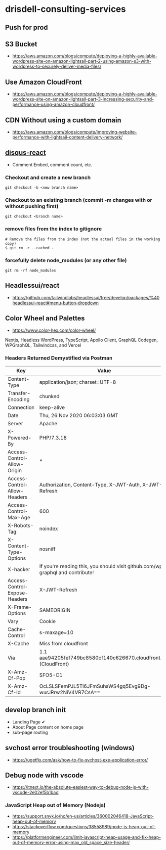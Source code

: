 # drisdell-consulting-services

## Push for prod

## S3 Bucket

- https://aws.amazon.com/blogs/compute/deploying-a-highly-available-wordpress-site-on-amazon-lightsail-part-2-using-amazon-s3-with-wordpress-to-securely-deliver-media-files/

## Use Amazon CloudFront

- https://aws.amazon.com/blogs/compute/deploying-a-highly-available-wordpress-site-on-amazon-lightsail-part-3-increasing-security-and-performance-using-amazon-cloudfront/

## CDN Without using a custom domain

- https://aws.amazon.com/blogs/compute/improving-website-performance-with-lightsail-content-delivery-network/

## [disqus-react](https://github.com/disqus/disqus-react)

- Comment Embed, comment count, etc.

### Checkout and create a new branch

```git
git checkout -b <new branch name>
```

### Checkout to an existing branch (commit -m changes with or without pushing first)

```git
git checkout <branch name>
```

### remove files from the index to gitignore

```git
# Remove the files from the index (not the actual files in the working copy)
$ git rm -r --cached .
```

### forcefully delete node_modules (or any other file)

```git
git rm -rf node_modules
```

## Headlessui/react

- https://github.com/tailwindlabs/headlessui/tree/develop/packages/%40headlessui-react#menu-button-dropdown

## Color Wheel and Palettes

- https://www.color-hex.com/color-wheel/

Nextjs, Headless WordPress, TypeScript, Apollo Client, GraphQL Codegen, WPGraphQL, Tailwindcss, and Vercel

### Headers Returned Demystified via Postman

| Key                           | Value                                                                          |
| ----------------------------- | ------------------------------------------------------------------------------ |
| Content-Type                  | application/json; charset=UTF-8                                                |
| Transfer-Encoding             | chunked                                                                        |
| Connection                    | keep-alive                                                                     |
| Date                          | Thu, 26 Nov 2020 06:03:03 GMT                                                  |
| Server                        | Apache                                                                         |
| X-Powered-By                  | PHP/7.3.18                                                                     |
| Access-Control-Allow-Origin   | \*                                                                             |
| Access-Control-Allow-Headers  | Authorization, Content-Type, X-JWT-Auth, X-JWT-Refresh                         |
| Access-Control-Max-Age        | 600                                                                            |
| X-Robots-Tag                  | noindex                                                                        |
| X-Content-Type-Options        | nosniff                                                                        |
| X-hacker                      | If you're reading this, you should visit github.com/wp-graphql and contribute! |
| Access-Control-Expose-Headers | X-JWT-Refresh                                                                  |
| X-Frame-Options               | SAMEORIGIN                                                                     |
| Vary                          | Cookie                                                                         |
| Cache-Control                 | s-maxage=10                                                                    |
| X-Cache                       | Miss from cloudfront                                                           |
| Via                           | 1.1 aae94205fef749bc8580cf140c626670.cloudfront.net (CloudFront)               |
| X-Amz-Cf-Pop                  | SFO5-C1                                                                        |
| X-Amz-Cf-Id                   | OcLSLSFemPJL5Tl6JFmSuhsWS4gq5Evg9Dg-wurJRrw2NiV4VR7CsA==                       |

## develop branch init

- Landing Page ✔
- About Page content on home page
- sub-page routing

## svchost error troubleshooting (windows)

- https://ugetfix.com/ask/how-to-fix-svchost-exe-application-error/

## Debug node with vscode

- https://itnext.io/the-absolute-easiest-way-to-debug-node-js-with-vscode-2e02ef5b1bad

### JavaScript Heap out of Memory (Nodejs)

- https://support.snyk.io/hc/en-us/articles/360002046418-JavaScript-heap-out-of-memory
- https://stackoverflow.com/questions/38558989/node-js-heap-out-of-memory
- https://platformengineer.com/limit-javascript-heap-usage-and-fix-heap-out-of-memory-error-using-max_old_space_size-header/
